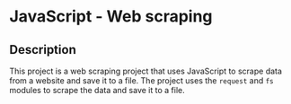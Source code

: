 # JavaScript - Web scraping 

## Description

This project is a web scraping project that uses JavaScript to scrape data from a website and save it to a file.
The project uses the `request` and `fs` modules to scrape the data and save it to a file.
